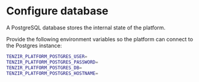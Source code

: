 # Configure database

A PostgreSQL database stores the internal state of the platform.

Provide the following environment variables so the platform can connect to the Postgres instance:

```sh
TENZIR_PLATFORM_POSTGRES_USER=
TENZIR_PLATFORM_POSTGRES_PASSWORD=
TENZIR_PLATFORM_POSTGRES_DB=
TENZIR_PLATFORM_POSTGRES_HOSTNAME=
```